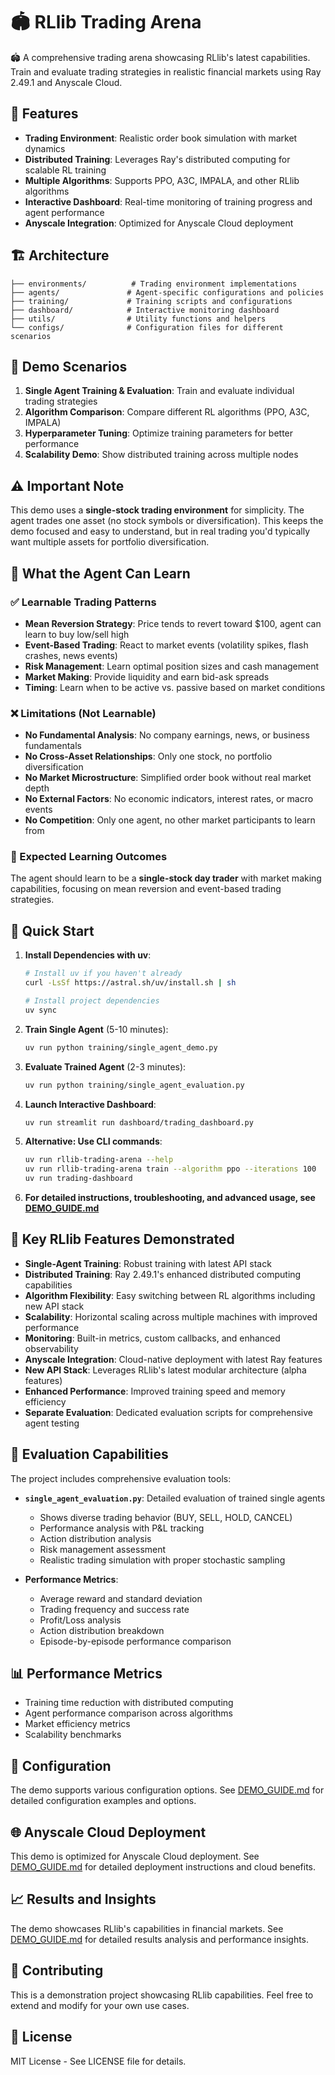 # 🏟️ RLlib Trading Arena

🏟️ A comprehensive trading arena showcasing RLlib's latest capabilities. Train and evaluate trading strategies in realistic financial markets using Ray 2.49.1 and Anyscale Cloud.

## 🚀 Features

- **Trading Environment**: Realistic order book simulation with market dynamics
- **Distributed Training**: Leverages Ray's distributed computing for scalable RL training
- **Multiple Algorithms**: Supports PPO, A3C, IMPALA, and other RLlib algorithms
- **Interactive Dashboard**: Real-time monitoring of training progress and agent performance
- **Anyscale Integration**: Optimized for Anyscale Cloud deployment

## 🏗️ Architecture

```
├── environments/          # Trading environment implementations
├── agents/               # Agent-specific configurations and policies
├── training/             # Training scripts and configurations
├── dashboard/            # Interactive monitoring dashboard
├── utils/                # Utility functions and helpers
└── configs/              # Configuration files for different scenarios
```

## 🎯 Demo Scenarios

1. **Single Agent Training & Evaluation**: Train and evaluate individual trading strategies
2. **Algorithm Comparison**: Compare different RL algorithms (PPO, A3C, IMPALA)
3. **Hyperparameter Tuning**: Optimize training parameters for better performance
4. **Scalability Demo**: Show distributed training across multiple nodes

## ⚠️ Important Note

This demo uses a **single-stock trading environment** for simplicity. The agent trades one asset (no stock symbols or diversification). This keeps the demo focused and easy to understand, but in real trading you'd typically want multiple assets for portfolio diversification.

## 🎯 What the Agent Can Learn

### ✅ Learnable Trading Patterns

- **Mean Reversion Strategy**: Price tends to revert toward $100, agent can learn to buy low/sell high
- **Event-Based Trading**: React to market events (volatility spikes, flash crashes, news events)
- **Risk Management**: Learn optimal position sizes and cash management
- **Market Making**: Provide liquidity and earn bid-ask spreads
- **Timing**: Learn when to be active vs. passive based on market conditions

### ❌ Limitations (Not Learnable)

- **No Fundamental Analysis**: No company earnings, news, or business fundamentals
- **No Cross-Asset Relationships**: Only one stock, no portfolio diversification
- **No Market Microstructure**: Simplified order book without real market depth
- **No External Factors**: No economic indicators, interest rates, or macro events
- **No Competition**: Only one agent, no other market participants to learn from

### 🎯 Expected Learning Outcomes

The agent should learn to be a **single-stock day trader** with market making capabilities, focusing on mean reversion and event-based trading strategies.

## 🚀 Quick Start

1. **Install Dependencies with uv**:
   ```bash
   # Install uv if you haven't already
   curl -LsSf https://astral.sh/uv/install.sh | sh
   
   # Install project dependencies
   uv sync
   ```

2. **Train Single Agent** (5-10 minutes):
   ```bash
   uv run python training/single_agent_demo.py
   ```

3. **Evaluate Trained Agent** (2-3 minutes):
   ```bash
   uv run python training/single_agent_evaluation.py
   ```

4. **Launch Interactive Dashboard**:
   ```bash
   uv run streamlit run dashboard/trading_dashboard.py
   ```

5. **Alternative: Use CLI commands**:
   ```bash
   uv run rllib-trading-arena --help
   uv run rllib-trading-arena train --algorithm ppo --iterations 100
   uv run trading-dashboard
   ```

6. **For detailed instructions, troubleshooting, and advanced usage, see [DEMO_GUIDE.md](DEMO_GUIDE.md)**

## 🌟 Key RLlib Features Demonstrated

- **Single-Agent Training**: Robust training with latest API stack
- **Distributed Training**: Ray 2.49.1's enhanced distributed computing capabilities
- **Algorithm Flexibility**: Easy switching between RL algorithms including new API stack
- **Scalability**: Horizontal scaling across multiple machines with improved performance
- **Monitoring**: Built-in metrics, custom callbacks, and enhanced observability
- **Anyscale Integration**: Cloud-native deployment with latest Ray features
- **New API Stack**: Leverages RLlib's latest modular architecture (alpha features)
- **Enhanced Performance**: Improved training speed and memory efficiency
- **Separate Evaluation**: Dedicated evaluation scripts for comprehensive agent testing

## 🎯 Evaluation Capabilities

The project includes comprehensive evaluation tools:

- **`single_agent_evaluation.py`**: Detailed evaluation of trained single agents
  - Shows diverse trading behavior (BUY, SELL, HOLD, CANCEL)
  - Performance analysis with P&L tracking
  - Action distribution analysis
  - Risk management assessment
  - Realistic trading simulation with proper stochastic sampling

- **Performance Metrics**:
  - Average reward and standard deviation
  - Trading frequency and success rate
  - Profit/Loss analysis
  - Action distribution breakdown
  - Episode-by-episode performance comparison

## 📊 Performance Metrics

- Training time reduction with distributed computing
- Agent performance comparison across algorithms
- Market efficiency metrics
- Scalability benchmarks

## 🔧 Configuration

The demo supports various configuration options. See [DEMO_GUIDE.md](DEMO_GUIDE.md) for detailed configuration examples and options.

## 🌐 Anyscale Cloud Deployment

This demo is optimized for Anyscale Cloud deployment. See [DEMO_GUIDE.md](DEMO_GUIDE.md) for detailed deployment instructions and cloud benefits.

## 📈 Results and Insights

The demo showcases RLlib's capabilities in financial markets. See [DEMO_GUIDE.md](DEMO_GUIDE.md) for detailed results analysis and performance insights.

## 🤝 Contributing

This is a demonstration project showcasing RLlib capabilities. Feel free to extend and modify for your own use cases.

## 📄 License

MIT License - See LICENSE file for details.
